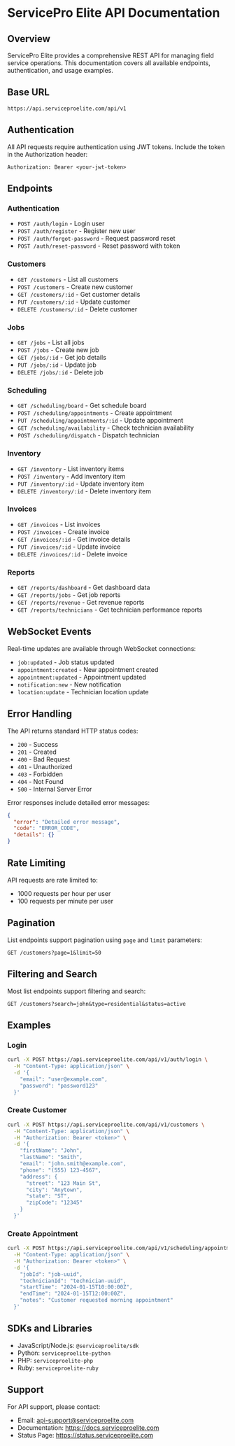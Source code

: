 # ServicePro Elite API Documentation

## Overview
ServicePro Elite provides a comprehensive REST API for managing field service operations. This documentation covers all available endpoints, authentication, and usage examples.

## Base URL
```
https://api.serviceproelite.com/api/v1
```

## Authentication
All API requests require authentication using JWT tokens. Include the token in the Authorization header:

```
Authorization: Bearer <your-jwt-token>
```

## Endpoints

### Authentication
- `POST /auth/login` - Login user
- `POST /auth/register` - Register new user
- `POST /auth/forgot-password` - Request password reset
- `POST /auth/reset-password` - Reset password with token

### Customers
- `GET /customers` - List all customers
- `POST /customers` - Create new customer
- `GET /customers/:id` - Get customer details
- `PUT /customers/:id` - Update customer
- `DELETE /customers/:id` - Delete customer

### Jobs
- `GET /jobs` - List all jobs
- `POST /jobs` - Create new job
- `GET /jobs/:id` - Get job details
- `PUT /jobs/:id` - Update job
- `DELETE /jobs/:id` - Delete job

### Scheduling
- `GET /scheduling/board` - Get schedule board
- `POST /scheduling/appointments` - Create appointment
- `PUT /scheduling/appointments/:id` - Update appointment
- `GET /scheduling/availability` - Check technician availability
- `POST /scheduling/dispatch` - Dispatch technician

### Inventory
- `GET /inventory` - List inventory items
- `POST /inventory` - Add inventory item
- `PUT /inventory/:id` - Update inventory item
- `DELETE /inventory/:id` - Delete inventory item

### Invoices
- `GET /invoices` - List invoices
- `POST /invoices` - Create invoice
- `GET /invoices/:id` - Get invoice details
- `PUT /invoices/:id` - Update invoice
- `DELETE /invoices/:id` - Delete invoice

### Reports
- `GET /reports/dashboard` - Get dashboard data
- `GET /reports/jobs` - Get job reports
- `GET /reports/revenue` - Get revenue reports
- `GET /reports/technicians` - Get technician performance reports

## WebSocket Events
Real-time updates are available through WebSocket connections:

- `job:updated` - Job status updated
- `appointment:created` - New appointment created
- `appointment:updated` - Appointment updated
- `notification:new` - New notification
- `location:update` - Technician location update

## Error Handling
The API returns standard HTTP status codes:

- `200` - Success
- `201` - Created
- `400` - Bad Request
- `401` - Unauthorized
- `403` - Forbidden
- `404` - Not Found
- `500` - Internal Server Error

Error responses include detailed error messages:
```json
{
  "error": "Detailed error message",
  "code": "ERROR_CODE",
  "details": {}
}
```

## Rate Limiting
API requests are rate limited to:
- 1000 requests per hour per user
- 100 requests per minute per user

## Pagination
List endpoints support pagination using `page` and `limit` parameters:
```
GET /customers?page=1&limit=50
```

## Filtering and Search
Most list endpoints support filtering and search:
```
GET /customers?search=john&type=residential&status=active
```

## Examples

### Login
```bash
curl -X POST https://api.serviceproelite.com/api/v1/auth/login \
  -H "Content-Type: application/json" \
  -d '{
    "email": "user@example.com",
    "password": "password123"
  }'
```

### Create Customer
```bash
curl -X POST https://api.serviceproelite.com/api/v1/customers \
  -H "Content-Type: application/json" \
  -H "Authorization: Bearer <token>" \
  -d '{
    "firstName": "John",
    "lastName": "Smith",
    "email": "john.smith@example.com",
    "phone": "(555) 123-4567",
    "address": {
      "street": "123 Main St",
      "city": "Anytown",
      "state": "ST",
      "zipCode": "12345"
    }
  }'
```

### Create Appointment
```bash
curl -X POST https://api.serviceproelite.com/api/v1/scheduling/appointments \
  -H "Content-Type: application/json" \
  -H "Authorization: Bearer <token>" \
  -d '{
    "jobId": "job-uuid",
    "technicianId": "technician-uuid",
    "startTime": "2024-01-15T10:00:00Z",
    "endTime": "2024-01-15T12:00:00Z",
    "notes": "Customer requested morning appointment"
  }'
```

## SDKs and Libraries
- JavaScript/Node.js: `@serviceproelite/sdk`
- Python: `serviceproelite-python`
- PHP: `serviceproelite-php`
- Ruby: `serviceproelite-ruby`

## Support
For API support, please contact:
- Email: api-support@serviceproelite.com
- Documentation: https://docs.serviceproelite.com
- Status Page: https://status.serviceproelite.com